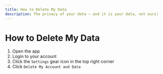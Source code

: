 ```yaml
---
title: How to Delete My Data
description: The privacy of your data — and it is your data, not ours! — is a big deal to us. Here’s how to delete
---
```

# How to Delete My Data
1. Open the app
2. Login to your account
3. Click the `Settings` gear icon in the top right corner
4. Click `Delete My Account and Data`